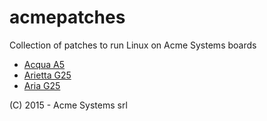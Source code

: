 # acmepatches

Collection of patches to run Linux on Acme Systems boards

* [Acqua A5](http://www.acmesystems.it/acqua)
* [Arietta G25](http://www.acmesystems.it/arietta)
* [Aria G25](http://www.acmesystems.it/aria)

(C) 2015 - Acme Systems srl
